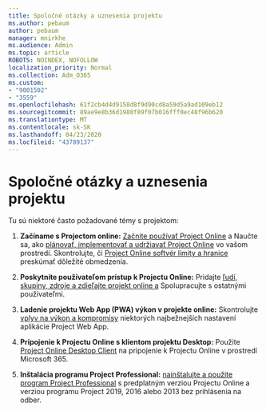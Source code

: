 ```yaml
---
title: Spoločné otázky a uznesenia projektu
ms.author: pebaum
author: pebaum
manager: mnirkhe
ms.audience: Admin
ms.topic: article
ROBOTS: NOINDEX, NOFOLLOW
localization_priority: Normal
ms.collection: Adm_O365
ms.custom:
- "9001502"
- "3559"
ms.openlocfilehash: 61f2cb4d4d9158d8f9d90cd8a59d5a9ad109eb12
ms.sourcegitcommit: 89ae9e8b36d1980f89f07b016fff0ec48f96b620
ms.translationtype: MT
ms.contentlocale: sk-SK
ms.lasthandoff: 04/23/2020
ms.locfileid: "43789137"
---
```

# <a name="project-common-issues-and-resolutions"></a>Spoločné otázky a uznesenia projektu

Tu sú niektoré často požadované témy s projektom:

1. **Začíname s Projectom online:**  [Začnite používať Project Online](https://docs.microsoft.com/ProjectOnline/get-started-with-project-online) a Naučte sa, ako [plánovať, implementovať a udržiavať Project Online](https://docs.microsoft.com/projectonline/project-online) vo vašom prostredí. Skontrolujte, či [Project Online softvér limity a hranice](https://docs.microsoft.com/ProjectOnline/project-online-software-boundaries-and-limits) preskúmať dôležité obmedzenia.

2. **Poskytnite používateľom prístup k Projectu Online:** Pridajte [ľudí, skupiny, zdroje a zdieľajte projekt online a](https://docs.microsoft.com/projectonline/step-2-add-people-to-project-online) Spolupracujte s ostatnými používateľmi. 

3. **Ladenie projektu Web App (PWA) výkon v projekte online:** Skontrolujte [vplyv na výkon a kompromisy](https://docs.microsoft.com/projectonline/tune-project-online-performance) niektorých najbežnejších nastavení aplikácie Project Web App.

4. **Pripojenie k Projectu Online s klientom projektu Desktop:** Použite [Project Online Desktop Client](https://docs.microsoft.com/projectonline/connect-to-project-online-with-the-project-online-desktop-client) na pripojenie k Projectu Online v prostredí Microsoft 365. 

5. **Inštalácia programu Project Professional:** [nainštalujte a použite program Project Professional](https://support.office.com/article/install-project-7059249b-d9fe-4d61-ab96-5c5bf435f281) s predplatným verziou Projectu Online a verziou programu Project 2019, 2016 alebo 2013 bez prihlásenia na odber.
